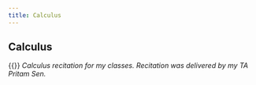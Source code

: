 ```yaml
---
title: Calculus
---
```


## Calculus 

{{<youtube Ygw9jR42y9I>}}
_Calculus recitation for my classes. Recitation was delivered by my TA Pritam Sen._


